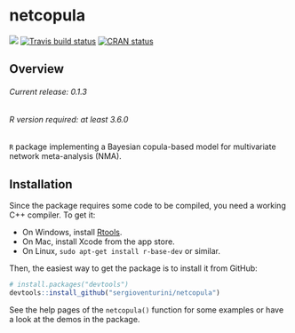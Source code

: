 # netcopula

<!-- badges: start -->

[![](http://cranlogs.r-pkg.org/badges/grand-total/netcopula?color=blue)](https://cran.r-project.org/package=netcopula)
[![Travis build status](https://travis-ci.org/sergioventurini/netcopula.svg?branch=master)](https://travis-ci.org/sergioventurini/netcopula)
[![CRAN
status](https://www.r-pkg.org/badges/version/netcopula)](https://cran.r-project.org/package=netcopula)
<!-- badges: end -->

## Overview

###### Current release: 0.1.3
###### R version required: at least 3.6.0
`R` package implementing a Bayesian copula-based model for multivariate network meta-analysis (NMA).

## Installation

Since the package requires some code to be compiled, you need a working C++
compiler. To get it:

- On Windows, install [Rtools](https://cran.r-project.org/bin/windows/Rtools/).
- On Mac, install Xcode from the app store.
- On Linux, `sudo apt-get install r-base-dev` or similar.

Then, the easiest way to get the package is to install it from GitHub:

``` r
# install.packages("devtools")
devtools::install_github("sergioventurini/netcopula")
```

See the help pages of the `netcopula()` function for some examples
or have a look at the demos in the package.

